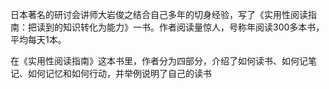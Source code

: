 日本著名的研讨会讲师大岩俊之结合自己多年的切身经验，写了《实用性阅读指南：把读到的知识转化为能力》一书。作者阅读量惊人，号称年阅读300多本书，平均每天1本。

在《实用性阅读指南》这本书里，作者分为四部分，介绍了如何读书、如何记笔记、如何记忆和如何行动，并举例说明了自己的读书

<!--stackedit_data:
eyJoaXN0b3J5IjpbMTk3NDM1NDM1NiwxMTE0OTg2ODk4LC0xNT
E2OTQ4MjgwLDExNDU5MDUwMzAsLTgzNTk4MzQ0OCw3Nzc5Njc5
MzFdfQ==
-->